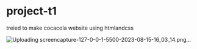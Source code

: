 # project-t1
treied to make cocacola website using htmlandcss

![Uploading screencapture-127-0-0-1-5500-2023-08-15-16_03_14.png…]()
